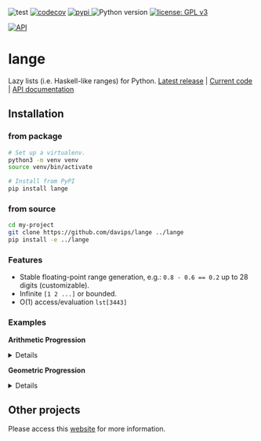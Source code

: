 ![test](https://github.com/davips/lange/workflows/test/badge.svg)
[![codecov](https://codecov.io/gh/davips/lange/branch/main/graph/badge.svg)](https://codecov.io/gh/davips/lange)
<a href="https://pypi.org/project/lange">
<img src="https://img.shields.io/pypi/v/lange.svg?label=release&color=blue&style=flat-square" alt="pypi">
</a>
![Python version](https://img.shields.io/badge/python-3.8...-blue.svg)
[![license: GPL v3](https://img.shields.io/badge/License-GPLv3-blue.svg)](https://www.gnu.org/licenses/gpl-3.0)

<!--- [![DOI](https://zenodo.org/badge/DOI/10.5281/zenodo.5501845.svg)](https://doi.org/10.5281/zenodo.5501845) --->
<!--- [![arXiv](https://img.shields.io/badge/arXiv-2109.06028-b31b1b.svg?style=flat-square)](https://arxiv.org/abs/2109.06028) --->
[![API](https://img.shields.io/badge/API-autogenerated-a0a0a0.svg)](https://davips.github.io/lange)

# lange
Lazy lists (i.e. Haskell-like ranges) for Python.
[Latest release](https://pypi.org/project/lange) |
[Current code](https://github.com/davips/lange) |
[API documentation](https://davips.github.io/lange)

## Installation
### from package
```bash
# Set up a virtualenv. 
python3 -m venv venv
source venv/bin/activate

# Install from PyPI
pip install lange
```

### from source
```bash
cd my-project
git clone https://github.com/davips/lange ../lange
pip install -e ../lange
```


### Features
 * Stable floating-point range generation, e.g.: `0.8 - 0.6 == 0.2` up to 28 digits (customizable).
 * Infinite `[1 2 ...]` or bounded.
 * O(1) access/evaluation `lst[3443]`


### Examples

**Arithmetic Progression**
<details>
<p>

```python3

# Bounded
from lange import ap
print(ap[0.4, 0.8, ..., 2])
"""
[0.4 0.8 .+. 2.0]
"""
```

```python3

# Infinite + slicing
prog = ap[0.4, 0.8, ...]
print(prog[:5])
"""
[0.4 0.8 .+. 2.0]
"""
```

```python3

# As list
print(list(prog[:5]))
"""
[0.4, 0.8, 1.2, 1.6, 2.0]
"""
```

```python3

print(prog[:5].l)
"""
[0.4, 0.8, 1.2, 1.6, 2.0]
"""
```


</p>
</details>

**Geometric Progression**
<details>
<p>

```python3

# Bounded
from lange import gp
print(gp[0.4, 0.8, ..., 2])
"""
[0.4 0.8 1.6]
"""
```

```python3

# Infinite + slicing
prog = gp[0.4, 0.8, ...]
print(prog[:5])
"""
[0.4 0.8 .*. 6.4]
"""
```

```python3

# As list
print(list(prog[:5]))
"""
[0.4, 0.8, 1.6, 3.2, 6.4]
"""
```

```python3

print(prog[:5].l)
"""
[0.4, 0.8, 1.6, 3.2, 6.4]
"""
```


</p>
</details>

## Other projects
Please access this [website](https://hosh.page/projects) for more information.
